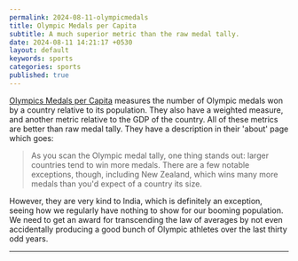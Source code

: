 ```yaml
---
permalink: 2024-08-11-olympicmedals
title: Olympic Medals per Capita 
subtitle: A much superior metric than the raw medal tally. 
date: 2024-08-11 14:21:17 +0530
layout: default
keywords: sports
categories: sports
published: true
---
```


[Olympics Medals per Capita](https://www.medalspercapita.com/) measures the number of Olympic medals won by a country relative to its population. They also have a weighted measure, and another metric relative to the GDP of the country. All of these metrics are better than raw medal tally. They have a description in their 'about' page which goes:

> As you scan the Olympic medal tally, one thing stands out: larger countries tend to win more medals. There are a few notable exceptions, though, including New Zealand, which wins many more medals than you'd expect of a country its size.

However, they are very kind to India, which is definitely an exception, seeing how we regularly have nothing to show for our booming population. We need to get an award for transcending the law of averages by not even accidentally producing a good bunch of Olympic athletes over the last thirty odd years.

---
